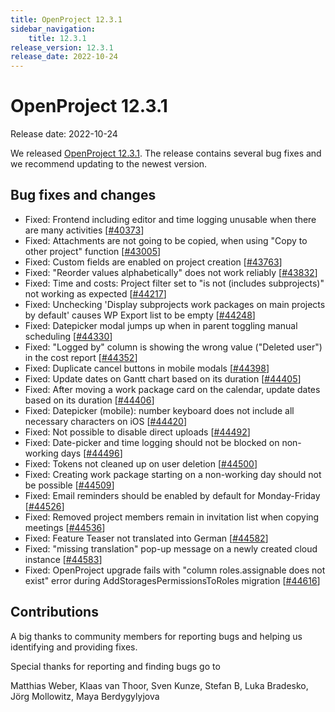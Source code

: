 ```yaml
---
title: OpenProject 12.3.1
sidebar_navigation:
    title: 12.3.1
release_version: 12.3.1
release_date: 2022-10-24
---
```


# OpenProject 12.3.1

Release date: 2022-10-24

We released [OpenProject 12.3.1](https://community.openproject.org/versions/1605).
The release contains several bug fixes and we recommend updating to the newest version.

<!--more-->
## Bug fixes and changes

- Fixed: Frontend including editor and time logging unusable when there are many activities \[[#40373](https://community.openproject.org/wp/40373)\]
- Fixed: Attachments are not going to be copied, when using "Copy to other project" function \[[#43005](https://community.openproject.org/wp/43005)\]
- Fixed: Custom fields are enabled on project creation \[[#43763](https://community.openproject.org/wp/43763)\]
- Fixed: "Reorder values alphabetically" does not work reliably \[[#43832](https://community.openproject.org/wp/43832)\]
- Fixed: Time and costs: Project filter set to "is not (includes subprojects)" not working as expected \[[#44217](https://community.openproject.org/wp/44217)\]
- Fixed: Unchecking 'Display subprojects work packages on main projects by default' causes WP Export list to be empty \[[#44248](https://community.openproject.org/wp/44248)\]
- Fixed: Datepicker modal jumps up when in parent toggling manual scheduling \[[#44330](https://community.openproject.org/wp/44330)\]
- Fixed: "Logged by" column is showing the wrong value ("Deleted user") in the cost report \[[#44352](https://community.openproject.org/wp/44352)\]
- Fixed: Duplicate cancel buttons in mobile modals \[[#44398](https://community.openproject.org/wp/44398)\]
- Fixed: Update dates on Gantt chart based on its duration \[[#44405](https://community.openproject.org/wp/44405)\]
- Fixed: After moving a work package card on the calendar, update dates based on its duration \[[#44406](https://community.openproject.org/wp/44406)\]
- Fixed: Datepicker (mobile): number keyboard does not include all necessary characters on iOS \[[#44420](https://community.openproject.org/wp/44420)\]
- Fixed: Not possible to disable direct uploads \[[#44492](https://community.openproject.org/wp/44492)\]
- Fixed: Date-picker and time logging should not be blocked on non-working days \[[#44496](https://community.openproject.org/wp/44496)\]
- Fixed: Tokens not cleaned up on user deletion \[[#44500](https://community.openproject.org/wp/44500)\]
- Fixed: Creating work package starting on a non-working day should not be possible \[[#44509](https://community.openproject.org/wp/44509)\]
- Fixed: Email reminders should be enabled by default for Monday-Friday \[[#44526](https://community.openproject.org/wp/44526)\]
- Fixed: Removed project members remain in invitation list when copying meetings \[[#44536](https://community.openproject.org/wp/44536)\]
- Fixed: Feature Teaser not translated into German \[[#44582](https://community.openproject.org/wp/44582)\]
- Fixed: "missing translation" pop-up message on a newly created cloud instance \[[#44583](https://community.openproject.org/wp/44583)\]
- Fixed: OpenProject upgrade fails with "column roles.assignable does not exist" error during AddStoragesPermissionsToRoles migration \[[#44616](https://community.openproject.org/wp/44616)\]

## Contributions
A big thanks to community members for reporting bugs and helping us identifying and providing fixes.

Special thanks for reporting and finding bugs go to

Matthias Weber, Klaas van Thoor, Sven Kunze, Stefan B, Luka Bradesko, Jörg Mollowitz, Maya Berdygylyjova
